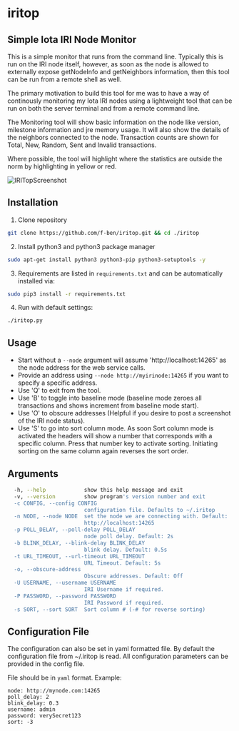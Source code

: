 # iritop

##  Simple Iota IRI Node Monitor

This is a simple monitor that runs from the command line. Typically this is run on the IRI node itself, however, as soon as the node is allowed to externally expose getNodeInfo and getNeighbors information, then this tool can be run from a remote shell as well.

The primary motivation to build this tool for me was to have a way of continously monitoring my Iota IRI nodes using a lightweight tool that can be run on both the server terminal and from a remote command line.

The Monitoring tool will show basic information on the node like version, milestone information and jre memory usage. It will also show the details of the neighbors connected to the node. Transaction counts are shown for Total, New, Random, Sent and Invalid transactions.

Where possible, the tool will highlight where the statistics are outside the norm by highlighting in yellow or red.

![IRITopScreenshot](https://raw.githubusercontent.com/maeck70/iritop/master/img/IRITop.png)

## Installation
1. Clone repository
```sh
git clone https://github.com/f-ben/iritop.git && cd ./iritop
```
2. Install python3 and python3 package manager
```sh
sudo apt-get install python3 python3-pip python3-setuptools -y
```
3. Requirements are listed in `requirements.txt` and can be automatically installed via:
```sh
sudo pip3 install -r requirements.txt
```
4. Run with default settings:
```sh
./iritop.py
```

## Usage

- Start without a `--node` argument will assume 'http://localhost:14265' as the node address for the web service calls.
- Provide an address using `--node http://myirinode:14265` if you want to specify a specific address.
- Use 'Q' to exit from the tool.
- Use 'B' to toggle into baseline mode (baseline mode zeroes all transactions and shows increment from baseline mode start).
- Use 'O' to obscure addresses (Helpful if you desire to post a screenshot of the IRI node status).
- Use 'S' to go into sort column mode. As soon Sort column mode is activated the headers will show a number that corresponds with a specific column. Press that number key to activate sorting. Initiating sorting on the same column again reverses the sort order.  

## Arguments

```sh
  -h, --help            show this help message and exit
  -v, --version         show program's version number and exit
  -c CONFIG, --config CONFIG
                        configuration file. Defaults to ~/.iritop
  -n NODE, --node NODE  set the node we are connecting with. Default:
                        http://localhost:14265
  -p POLL_DELAY, --poll-delay POLL_DELAY
                        node poll delay. Default: 2s
  -b BLINK_DELAY, --blink-delay BLINK_DELAY
                        blink delay. Default: 0.5s
  -t URL_TIMEOUT, --url-timeout URL_TIMEOUT
                        URL Timeout. Default: 5s
  -o, --obscure-address
                        Obscure addresses. Default: Off
  -U USERNAME, --username USERNAME
                        IRI Username if required.
  -P PASSWORD, --password PASSWORD
                        IRI Password if required.
  -s SORT, --sort SORT  Sort column # (-# for reverse sorting)
```

## Configuration File

The configuration can also be set in yaml formatted file. By default the configuration file from ~/.iritop is read. All configuration parameters can be provided in the config file.

File should be in `yaml` format. Example:

```
node: http://mynode.com:14265
poll_delay: 2
blink_delay: 0.3
username: admin
password: verySecret123
sort: -3
```
